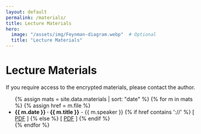 ```yaml
---
layout: default
permalink: /materials/
title: Lecture Materials
hero:
  image: "/assets/img/Feynman-diagram.webp"  # Optional
  title: "Lecture Materials"
---
```

# Lecture Materials

If you require access to the encrypted materials, please contact the author.

<ul>
  {% assign mats = site.data.materials | sort: "date" %}
  {% for m in mats %}
    {% assign href = m.file %}
    <li>
      <strong>{{ m.date }} · {{ m.title }}</strong> - {{ m.speaker }}
      {% if href contains '://' %}
        [ <a href="{{href}}" target="_blank" rel="noopener">PDF</a> ]
      {% else %}
        [ <a href="{{href | relative_url}}" target="_blank" rel="noopener">PDF</a> ]
      {% endif %}
    </li>
  {% endfor %}
</ul>
